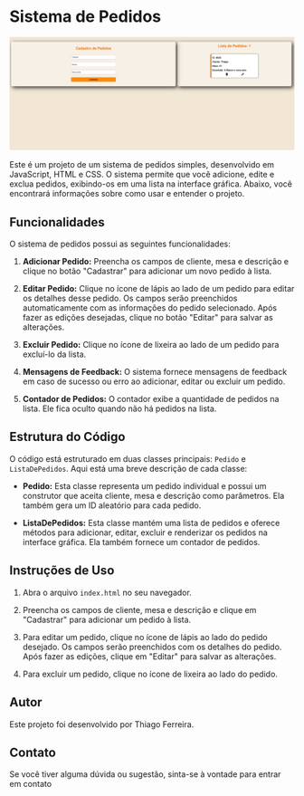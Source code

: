 
# Sistema de Pedidos

![Exemplo de Uso](./src/tela.png)

Este é um projeto de um sistema de pedidos simples, desenvolvido em JavaScript, HTML e CSS. O sistema permite que você adicione, edite e exclua pedidos, exibindo-os em uma lista na interface gráfica. Abaixo, você encontrará informações sobre como usar e entender o projeto.

## Funcionalidades

O sistema de pedidos possui as seguintes funcionalidades:

1. **Adicionar Pedido:** Preencha os campos de cliente, mesa e descrição e clique no botão "Cadastrar" para adicionar um novo pedido à lista.

2. **Editar Pedido:** Clique no ícone de lápis ao lado de um pedido para editar os detalhes desse pedido. Os campos serão preenchidos automaticamente com as informações do pedido selecionado. Após fazer as edições desejadas, clique no botão "Editar" para salvar as alterações.

3. **Excluir Pedido:** Clique no ícone de lixeira ao lado de um pedido para excluí-lo da lista.

4. **Mensagens de Feedback:** O sistema fornece mensagens de feedback em caso de sucesso ou erro ao adicionar, editar ou excluir um pedido.

5. **Contador de Pedidos:** O contador exibe a quantidade de pedidos na lista. Ele fica oculto quando não há pedidos na lista.

## Estrutura do Código

O código está estruturado em duas classes principais: `Pedido` e `ListaDePedidos`. Aqui está uma breve descrição de cada classe:

- **Pedido:** Esta classe representa um pedido individual e possui um construtor que aceita cliente, mesa e descrição como parâmetros. Ela também gera um ID aleatório para cada pedido.

- **ListaDePedidos:** Esta classe mantém uma lista de pedidos e oferece métodos para adicionar, editar, excluir e renderizar os pedidos na interface gráfica. Ela também fornece um contador de pedidos.

## Instruções de Uso

1. Abra o arquivo `index.html` no seu navegador.

2. Preencha os campos de cliente, mesa e descrição e clique em "Cadastrar" para adicionar um pedido à lista.

3. Para editar um pedido, clique no ícone de lápis ao lado do pedido desejado. Os campos serão preenchidos com os detalhes do pedido. Após fazer as edições, clique em "Editar" para salvar as alterações.

4. Para excluir um pedido, clique no ícone de lixeira ao lado do pedido.

## Autor

Este projeto foi desenvolvido por Thiago Ferreira.


## Contato

Se você tiver alguma dúvida ou sugestão, sinta-se à vontade para entrar em contato